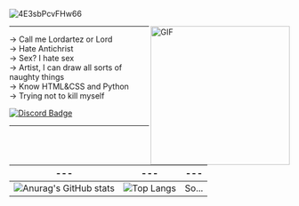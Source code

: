 ![4E3sbPcvFHw66](https://github.com/reni4ka/reni4ka/assets/166394584/7458232b-200c-4818-980b-ab45d4834f7b)

<img hight="200" width="250" alt="GIF" align="right" src="https://cdn.discordapp.com/attachments/1106728912865738752/1253429069043732490/Synthebest.png?ex=6675d249&is=667480c9&hm=db1fede19664b0ed49f11f72c9647522884cf20d2d28059b147406c201e2cf79&">

---
→ Call me Lordartez or Lord<br>
→ Hate Antichrist<br>
→ Sex? I hate sex<br>
→ Artist, I can draw all sorts of naughty things<br>
→ Know HTML&CSS and Python<br>
→ Trying not to kill myself<br>

[![Discord Badge](https://img.shields.io/badge/Discord-7289DA?style=for-the-badge&logo=discord&logoColor=white)](https://discordapp.com/users/307835379971653642)

---

| ---  | --- | --- |
| ------------- | ------------- | ------------- |
| ![Anurag's GitHub stats](https://github-readme-stats.vercel.app/api?username=reni4ka&theme=transparent&show_icons=true)  |  ![Top Langs](https://github-readme-stats.vercel.app/api/top-langs/?username=reni4ka&layout=compact)  | So...

<!---
FUCK THE RULES
--->

